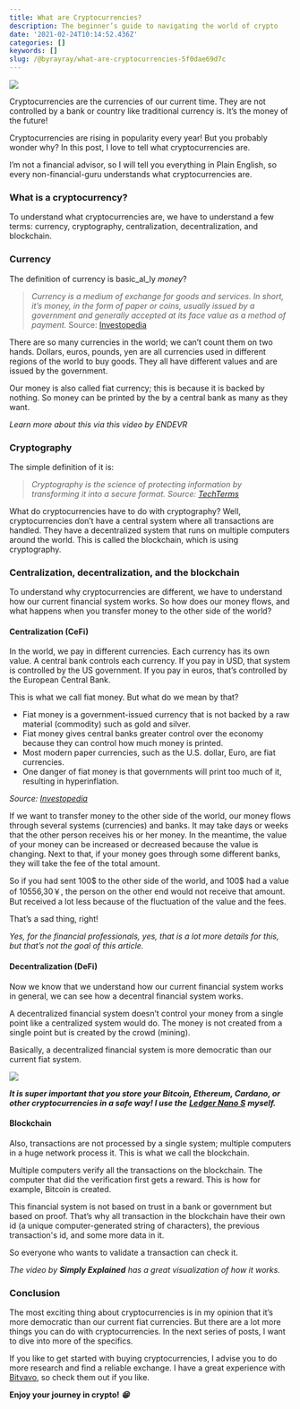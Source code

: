 ```yaml
---
title: What are Cryptocurrencies?
description: The beginner’s guide to navigating the world of crypto
date: '2021-02-24T10:14:52.436Z'
categories: []
keywords: []
slug: /@byrayray/what-are-cryptocurrencies-5f0dae69d7c
---
```


![](/Users/devbyrayray/Downloads/medium-export-a7b31d8cfbafc479a349e86525a0598d57555fb548cdfad5aa20f48d7b4db09d/posts/md_1664876347726/img/0__35YwxbSI7rz__rrtL.jpg)

Cryptocurrencies are the currencies of our current time. They are not controlled by a bank or country like traditional currency is. It’s the money of the future!

Cryptocurrencies are rising in popularity every year! But you probably wonder why? In this post, I love to tell what cryptocurrencies are.

I’m not a financial advisor, so I will tell you everything in Plain English, so every non-financial-guru understands what cryptocurrencies are.

### What is a cryptocurrency?

To understand what cryptocurrencies are, we have to understand a few terms: currency, cryptography, centralization, decentralization, and blockchain.

### Currency

The definition of currency is basic_al_ly _money_?

> _Currency is a medium of exchange for goods and services. In short, it’s money, in the form of paper or coins, usually issued by a government and generally accepted at its face value as a method of payment._ Source: [Investopedia](https://www.investopedia.com/terms/c/currency.asp)

There are so many currencies in the world; we can’t count them on two hands. Dollars, euros, pounds, yen are all currencies used in different regions of the world to buy goods. They all have different values and are issued by the government.

Our money is also called fiat currency; this is because it is backed by nothing. So money can be printed by the by a central bank as many as they want.

_Learn more about this via this video by ENDEVR_

### Cryptography

The simple definition of it is:

> _Cryptography is the science of protecting information by transforming it into a secure format. Source:_ [_TechTerms_](https://techterms.com/definition/cryptography)

What do cryptocurrencies have to do with cryptography? Well, cryptocurrencies don’t have a central system where all transactions are handled. They have a decentralized system that runs on multiple computers around the world. This is called the blockchain, which is using cryptography.

### Centralization, decentralization, and the blockchain

To understand why cryptocurrencies are different, we have to understand how our current financial system works. So how does our money flows, and what happens when you transfer money to the other side of the world?

#### Centralization (CeFi)

In the world, we pay in different currencies. Each currency has its own value. A central bank controls each currency. If you pay in USD, that system is controlled by the US government. If you pay in euros, that’s controlled by the European Central Bank.

This is what we call fiat money. But what do we mean by that?

*   Fiat money is a government-issued currency that is not backed by a raw material (commodity) such as gold and silver.
*   Fiat money gives central banks greater control over the economy because they can control how much money is printed.
*   Most modern paper currencies, such as the U.S. dollar, Euro, are fiat currencies.
*   One danger of fiat money is that governments will print too much of it, resulting in hyperinflation.

_Source:_ [_Investopedia_](https://www.investopedia.com/terms/f/fiatmoney.asp)

If we want to transfer money to the other side of the world, our money flows through several systems (currencies) and banks. It may take days or weeks that the other person receives his or her money. In the meantime, the value of your money can be increased or decreased because the value is changing. Next to that, if your money goes through some different banks, they will take the fee of the total amount.

So if you had sent 100$ to the other side of the world, and 100$ had a value of 10556,30￥, the person on the other end would not receive that amount. But received a lot less because of the fluctuation of the value and the fees.

That’s a sad thing, right!

_Yes, for the financial professionals, yes, that is a lot more details for this, but that’s not the goal of this article._

#### Decentralization (DeFi)

Now we know that we understand how our current financial system works in general, we can see how a decentral financial system works.

A decentralized financial system doesn’t control your money from a single point like a centralized system would do. The money is not created from a single point but is created by the crowd (mining).

Basically, a decentralized financial system is more democratic than our current fiat system.

[![](https://cdn-images-1.medium.com/max/800/1*UkwfXw8TXlnxp3E8ZMR5PA.jpeg)](https://shop.ledger.com/?r=49d84cfa3a9e&tracker=Medium)

**_It is super important that you store your Bitcoin, Ethereum, Cardano, or other cryptocurrencies in a safe way! I use the_** [**_Ledger Nano S_**](https://shop.ledger.com/?r=49d84cfa3a9e&tracker=Medium) **_myself._**

#### Blockchain

Also, transactions are not processed by a single system; multiple computers in a huge network process it. This is what we call the blockchain.

Multiple computers verify all the transactions on the blockchain. The computer that did the verification first gets a reward. This is how for example, Bitcoin is created.

This financial system is not based on trust in a bank or government but based on proof. That’s why all transaction in the blockchain have their own id (a unique computer-generated string of characters), the previous transaction's id, and some more data in it.

So everyone who wants to validate a transaction can check it.

_The video by_ **_Simply Explained_** _has a great visualization of how it works._

### Conclusion

The most exciting thing about cryptocurrencies is in my opinion that it’s more democratic than our current fiat currencies. But there are a lot more things you can do with cryptocurrencies. In the next series of posts, I want to dive into more of the specifics.

If you like to get started with buying cryptocurrencies, I advise you to do more research and find a reliable exchange. I have a great experience with [Bitvavo](https://bitvavo.com/?a=C8EC9A7380), so check them out if you like.

**Enjoy your journey in crypto! _😁_**